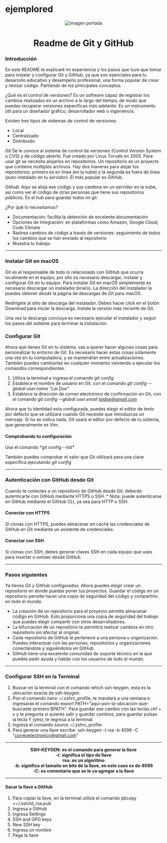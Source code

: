 # ejemplored
<p align="center">
 <img src="https://unsplash.com/es/fotos/MAYEkmn7G6E" alt="imagen portada">
</p> 
<h1 align="center">Readme de Git y GitHub</h1>
 
<h3>Introducción</h3>
<p>En este README te explicaré mi experiencia y los pasos que tuve que tomar para instalar y configurar Git y GitHub, ya que son esenciales para tu desarrollo educativo y desempeño profesional, una forma popular de crear y revisar código. Partiendo de los principales conceptos.

¿Qué es el control de versiones?
Es un software capaz de registrar los cambios realizados en un archivo a lo largo del tiempo, de modo que puedas recuperar versiones específicas más adelante. Es un instrumento útil para un diseñador gráfico, desarrollador web o ingeniero/a.

Existen tres tipos de sistemas de control de versiones:
* Local
* Centralizado
* Distribuido


*Git*
Se le conoce al sistema de control de versiones (Control Versión System o CVS) y de código abierto. Fue creado por Linus Torvals en 2005.
Para usar git se necesita alojarlos en repositorios. Un repositorio es un proyecto que contiene múltiples archivos. Hay dos maneras para alojar los repositorios: primero es en línea (en la nube) y la segunda es fuera de línea (auto-instalado en tu servidor). El más popular es GitHub.

*Github:*
Aquí se aloja ese código y sus cambios en un servidor en la nube, así como ver el código de otras personas que tiene sus repositorios públicos. Es el hub para guardar todos mi git. 

¿Por qué lo necesitamos?
- Documentación: facilita la obtención de excelente documentación
- Opciones de Integración: en plataformas como Amazon, Google Cloud, Code Climate 
- Rastrea cambios de código a través de versiones: seguimiento de todos los cambios que se han enviado al repositorio 
- Muestra tu trabajo
</p>

-------------------------------------------------------------------------------------------------------------------------------------------
<h3>Instalar Git en macOS</h3>
Git es el responsable de todo lo relacionado con GitHub que ocurra localmente en el equipo, por ello es necesario descargar, instalar y configurar Git en tu equipo.  
Para instalar Git en macOS simplemente es necesario descargar un instalador binario. La dirección del instalador la puedes obtener desde la página de descargas de Git para macOS.  

Redirigete al sitio de descarga del instalador. Debes hacer click en el botón Download para iniciar la descarga. Instale la versión  más reciente de Git. 

Una vez la descarga concluya es necesario ejecutar el instalador y seguir los pasos del asitente para terminar la instalación.


<h3>Configurar Git</h3>
Ahora que tienes Git en tu sistema, vas a querer hacer algunas cosas para personalizar tu entorno de Git. Es necesario hacer estas cosas solamente una vez en tu computadora, y se mantendrán entre actualizaciones. También puedes cambiarlas en cualquier momento volviendo a ejecutar los comandos correspondientes.

1. Utiliza la terminal e ingresa el comando *git config* 
2. Establece el nombre de usuario en Git, con el comando *git config --global user.name "Lai Doe"* 
3. Establece la dirección de correo electrónico de confirmación en Git, con el comando *git config --global user.email laidoe@gmail.com*

Ahora que tu identidad esta configurada, puedes elegir el editor de texto por defecto que se utilizará cuando Git necesite que introduzcas un mensaje. Si no se indica nada, Git usará el editor por defecto de tu sistema, que generalmente es Vim. 

<h4>Comprobando tu configuración</h4>  
Usa el comando *git config --list*

También puedes comprobar el valor que Git utilizará para una clave específica ejecutando *git config <key>*

-------------------------------------------------------------------------------------------------------------------------------------------
<h3>Autenticación con GitHub desde Git</h3>
Cuando te conectes a un repositorio de GitHub desde Git, deberás autenticarte con GitHub mediante HTTPS o SSH.
  * Nota: puede autenticarse en GitHub mediante el GitHub CLI, ya sea para HTTP o SSH.

<h4>Conectar con HTTPS</h4>
Si clonas con HTTPS, puedes almacenar en caché las credenciales de GitHub en Git mediante un asistente de credenciales. 

<h4>Conectar con SSH</h4>
Si clonas con SSH, debes generar claves SSH en cada equipo que uses para insertar o extraer desde GitHub. 

-------------------------------------------------------------------------------------------------------------------------------------------
<h3>Pasos siguientes</h3>
<p>Ya tienes Git y GitHub configurados. Ahora puedes elegir crear un repositorio en donde puedas poner tus proyectos. Guardar el código en un repositorio permite hacer una copia de seguridad del código y compartirlo en todo el mundo.
 
- La creación de un repositorio para el proyecto permite almacenar código en GitHub. Esto proporciona una copia de seguridad del trabajo que puedes elegir compartir con otros desarrolladores. 
- La bifurcación de un repositorio te permitirá realizar cambios en otro repositorio sin afectar al original.
- Cada repositorio de GitHub le pertenece a una persona u organización. Puedes interactuar con las personas, repositorios y organizaciones conectándote y siguiéndolos en GitHub.
- GitHub tiene una excelente comunidad de soporte técnico en la que puedes pedir ayuda y hablar con los usuarios de todo el mundo. </p>

-------------------------------------------------------------------------------------------------------------------------------------------
<h3>Configurar SSH en la Terminal</h3>

1. Buscar en la terminal con el comando which ssh-keygen, esta es la ubicación exacta de ssh-keygen.
2. Pon el comando nano ~/.zshrc_profile, te mandará a una ventana e ingresarás el comando export PATH="aqui-pon-la-ubicacion-que-buscaste-primero:$PATH".
Para guardar ese cambio con las teclas ctrl + x y te pregunta si quieres salir y guardar cambios, para guardar pulsas la tecla Y (yes); te regresa a la terminal.
3. Ingresa el comando source ~/.zshrc_profile
4. Para generar una llave escribe: ssh-keygen -t rsa -b 4096 -C "correoelectronico@gmail.com"
------------------------------------------------------------------------------------------------------------------------------------------- 
 **<p align="center">SSH-KEYGEN: es el comando para generar la llave  
 -t: significa el tipo de llave  
 rsa: es un algoritmo  
 -b: significa el tamaño en bits de la llave, en este caso es de 4096  
 -C: es comentario que se le va agregar a la llave</p>** 

-------------------------------------------------------------------------------------------------------------------------------------------
<h4>Sacar la llave a GitHub</h4>

1. Para copiar la llave, en la terminal utiliza el comando pbcopy <~/.ssh/id_rsa.pub
2. Ingresa a GitHub
3. Ingresa Settings 
4. SSH and GPG keys 
5. New SSH key
6. Ingresa un nombre 
7. Pega la llave

